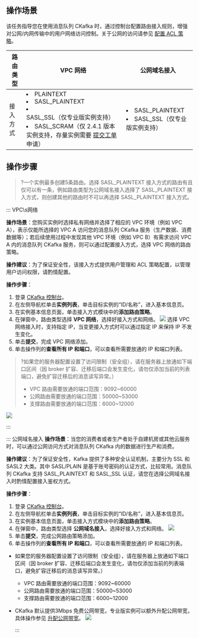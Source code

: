 ## 操作场景

该任务指导您在使用消息队列 CKafka 时，通过控制台配置路由接入规则，增强对公网/内网传输中的用户网络访问控制。关于公网的访问请参见 [配置 ACL 策略](https://cloud.tencent.com/document/product/597/31528)。

| 路由类型 | VPC 网络                                                     | 公网域名接入                                                 |
| -------- | ------------------------------------------------------------ | ------------------------------------------------------------ |
| 接入方式 | <li>PLAINTEXT</li><li>SASL_PLAINTEXT</li><li>SASL_SSL（仅专业版实例支持）</li><li>SASL_SCRAM（仅 2.4.1 版本实例支持，存量实例需要 <a href = "https://console.cloud.tencent.com/workorder/category?level1_id=876&level2_id=951&source=0&data_title=消息服务CKafKa&step=1">提交工单</a> 申请）</li> | <li>SASL_PLAINTEXT</li><li>SASL_SSL（仅专业版实例支持）</li> |



## 操作步骤

> ?一个实例最多创建5条路由。选择 SASL_PLAINTEXT 接入方式的路由有且仅可以有一条，例如路由类型为公网域名接入选择了 SASL_PLAINTEXT 接入方式，则创建其他的路由时不可以再选择 SASL_PLAINTEXT 接入方式。

<dx-tabs>

::: VPC\s网络

**操作场景**：您购买实例时选择私有网络并选择了相应的 VPC 环境（例如 VPC A），表示仅能所选择的 VPC A 访问您的消息队列 CKafka 服务（生产数据、消费数据等）；若后续使用过程中发现其他 VPC 环境（例如 VPC B）有需求访问 VPC A 内的消息队列 CKafka 服务，则可以通过配置接入方式，选择 VPC 网络的路由策略。<br>

**操作建议**：为了保证安全性，该接入方式提供用户管理和 ACL 策略配置，以管理用户访问权限，请酌情配置。<br>

**操作步骤**：

1. 登录 [CKafka 控制台](https://console.cloud.tencent.com/ckafka)。
2. 在左侧导航栏单击**实例列表**，单击目标实例的“ID/名称”，进入基本信息页。
3. 在实例基本信息页面，单击接入方式模块中的**添加路由策略**。
4. 在弹窗中，路由类型选择 **VPC 网络**，选择好接入方式和网络。
   ![](https://qcloudimg.tencent-cloud.cn/raw/3ea9d1b491635654d73465fbfa996b3f.png)
   <dx-alert infotype="explain" title="">
   选择 VPC 网络接入时，支持指定 IP，当变更接入方式时可以通过指定 IP 来保持 IP 不发生变化。
   </dx-alert>
5. 单击**提交**，完成 VPC 网络添加。
6. 单击操作列的**查看所有 IP 和端口**，可以查看所需要放通的 IP 和端口列表。

>?如果您的服务器配置设置了访问限制（安全组），请在服务器上放通如下端口区间（因 broker 扩容、迁移后端口会发生变化，请勿仅添加当前的列表端口，避免扩容迁移后的消息读写异常。）
>- VPC 路由需要放通的端口范围：9092~60000
>- 公网路由需要放通的端口范围：50000~53000
>- 支撑路由需要放通的端口范围：6000~12000

![](https://qcloudimg.tencent-cloud.cn/raw/50155761eff6298b4598aa674161e05c.png)

::: 

::: 公网域名接入
**操作场景**：当您的消费者或者生产者处于自建机房或其他云服务时，可以通过公网访问方式对消息队列 CKafka 内的数据进行生产和消费。<br>

**操作建议**：为了保证安全性，Kafka 提供了多种安全认证机制，主要分为 SSL 和 SASL2 大类。其中 SASL/PLAIN 是基于账号密码的认证方式，比较常用。消息队列 CKafka 支持 SASL_PLAINTEXT 和 SASL_SSL 认证，请您在选择公网域名接入时酌情配置接入鉴权方式。<br>

**操作步骤**：

1. 登录 [CKafka 控制台](https://console.cloud.tencent.com/ckafka)。
2. 在左侧导航栏单击**实例列表**，单击目标实例的“ID/名称”，进入基本信息页。
3. 在实例基本信息页面，单击接入方式模块中的**添加路由策略**。
4. 在弹窗中，路由类型选择 **公网域名接入**，选择好接入方式和网络。
   ![](https://main.qcloudimg.com/raw/e61a8b9acfe3d1e5fa71c8cabdbe9965.png)
5. 单击**提交**，完成公网路由策略添加。
6. 单击操作列的**查看所有 IP 和端口**，可以查看所需要放通的 IP 和端口列表。
    <dx-alert infotype="explain" title="">
  - 如果您的服务器配置设置了访问限制（安全组），请在服务器上放通如下端口区间（因 broker 扩容、迁移后端口会发生变化，请勿仅添加当前的列表端口，避免扩容迁移后的消息读写异常。）
    - VPC 路由需要放通的端口范围：9092~60000
    - 公网路由需要放通的端口范围：50000~53000
    - 支撑路由需要放通的端口范围：6000~12000
  - CKafka 默认提供3Mbps 免费公网带宽，专业版实例可以额外升配公网带宽，具体操作参见 [升配公网带宽](https://cloud.tencent.com/document/product/597/61319#.E5.8D.87.E9.85.8D.E5.85.AC.E7.BD.91.E5.B8.A6.E5.AE.BD)。
    </dx-alert>
    ![](https://qcloudimg.tencent-cloud.cn/raw/50155761eff6298b4598aa674161e05c.png)
    
    :::
    </dx-tabs>
